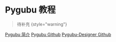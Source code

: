 # Pygubu 教程

<show-structure depth="2"/>

> 待补充
{style="warning"}


<seealso>
<category ref="ref_docs">
    <a href="https://mp.weixin.qq.com/s/aX4eYOBF858u6aXB9E1YaA">Pygubu 简介</a>
</category>
<category ref="ref_github">
    <a href="https://github.com/alejandroautalan/pygubu">Pygubu Github</a>
    <a href="https://github.com/alejandroautalan/pygubu-designer">Pygubu-Designer Github</a>
</category>
<category ref="ref_issues"></category>
<category ref="ref_hf"></category>
<category ref="ref_ms"></category>
</seealso>